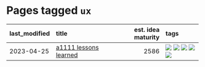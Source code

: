# Pages tagged `ux`

|last_modified|title|est. idea maturity|tags
|:---|:---|---:|:---|
|2023-04-25|[a1111 lessons learned](../a1111_lessons_learned.md)|2586|[![](https://img.shields.io/badge/tag-experimental-2b1421)](../tags/experimental.md) [![](https://img.shields.io/badge/tag-opensource-e9b626)](../tags/opensource.md) [![](https://img.shields.io/badge/tag-stability-f14da)](../tags/stability.md) [![](https://img.shields.io/badge/tag-tooling-869bd0)](../tags/tooling.md) [![](https://img.shields.io/badge/tag-ux-3a9a4f)](../tags/ux.md)|